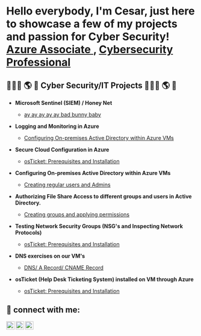 <h1> Hello everybody, I'm Cesar, just here to showcase a few of my projects and passion for Cyber Security! <br/><a href="https://github.com/cesarias">Azure Associate </a>, <a href="https://www.linkedin.com/in/cesar-arias-4b4859270/">Cybersecurity Professional</a>


<h2>👨🏻‍💻 🌎 🔐 Cyber Security/IT Projects 👨🏻‍💻 🌎 🔐 </h2>

- <b> Microsoft Sentinel (SIEM) / Honey Net </b>
  - [ay ay ay ay ay bad bunny baby](https://github.com/cesarias/Honey_Net)
  
- <b> Logging and Monitoring in Azure </b>
  - [Configuring On-premises Active Directory within Azure VMs](https://github.com/cesarias/Logging)
  
- <b> Secure Cloud Configuration in Azure </b>
  - [osTicket: Prerequisites and Installation](https://github.com/cesarias/Secure_Cloud)
  
- <b> Configuring On-premises Active Directory within Azure VMs </b>
  - [Creating regular users and Admins](https://github.com/cesarias/Active_Directory)
  
- <b> Authorizing File Share Access to different groups and users in Active Directory. </b>
  - [Creating groups and applying permissions ](https://github.com/cesarias/File_Shares)
  
- <b> Testing Network Security Groups (NSG's and Inspecting Network Protocols) </b>
  - [osTicket: Prerequisites and Installation](https://github.com/cesarias/)
  
- <b> DNS exercises on our VM's </b>
  - [DNS/ A Record/ CNAME Record](https://github.com/cesarias/)
  
- <b> osTicket (Help Desk Ticketing System) installed on VM through Azure </b>
  - [osTicket: Prerequisites and Installation](https://github.com/cesarias/os-ticket)

<h2> 📲 connect with me:</h2>
  
[<img align="left" alt="Cesar | Twitter" width="22px" src="https://cdn.jsdelivr.net/npm/simple-icons@v3/icons/twitter.svg" />][twitter]
[<img align="left" alt="Cesar | LinkedIn" width="22px" src="https://cdn.jsdelivr.net/npm/simple-icons@v3/icons/linkedin.svg" />][linkedin]
[<img align="left" alt="Cesar | Instagram" width="22px" src="https://cdn.jsdelivr.net/npm/simple-icons@v3/icons/instagram.svg" />][instagram]

[twitter]: https://twitter.com/agent_czr
[instagram]: https://www.instagram.com/Josh
[linkedin]: https://linkedin.com//in/cesar-arias-4b4859270/
